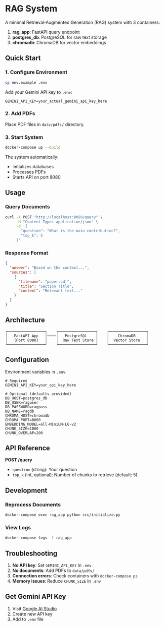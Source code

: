 # RAG System

A minimal Retrieval-Augmented Generation (RAG) system with 3 containers:
1. **rag_app**: FastAPI query endpoint
2. **postgres_db**: PostgreSQL for raw text storage  
3. **chromadb**: ChromaDB for vector embeddings

## Quick Start

### 1. Configure Environment

```bash
cp env.example .env
```

Add your Gemini API key to `.env`:
```env
GEMINI_API_KEY=your_actual_gemini_api_key_here
```

### 2. Add PDFs

Place PDF files in `data/pdfs/` directory.

### 3. Start System

```bash
docker-compose up --build
```

The system automatically:
- Initializes databases
- Processes PDFs  
- Starts API on port 8080

## Usage

### Query Documents

```bash
curl -X POST "http://localhost:8080/query" \
     -H "Content-Type: application/json" \
     -d '{
       "question": "What is the main contribution?",
       "top_k": 5
     }'
```

### Response Format

```json
{
  "answer": "Based on the context...",
  "sources": [
    {
      "filename": "paper.pdf",
      "title": "Section Title",
      "content": "Relevant text..."
    }
  ]
}
```

## Architecture

```
┌─────────────────┐    ┌─────────────────┐    ┌─────────────────┐
│   FastAPI App   │────│   PostgreSQL    │    │    ChromaDB     │
│   (Port 8080)   │    │  Raw Text Store │    │  Vector Store   │
└─────────────────┘    └─────────────────┘    └─────────────────┘
```

## Configuration

Environment variables in `.env`:

```env
# Required
GEMINI_API_KEY=your_api_key_here

# Optional (defaults provided)
DB_HOST=postgres_db
DB_USER=raguser
DB_PASSWORD=ragpass
DB_NAME=ragdb
CHROMA_HOST=chromadb
CHROMA_PORT=8000
EMBEDDING_MODEL=all-MiniLM-L6-v2
CHUNK_SIZE=1000
CHUNK_OVERLAP=200
```

## API Reference

**POST /query**
- `question` (string): Your question
- `top_k` (int, optional): Number of chunks to retrieve (default: 5)

## Development

### Reprocess Documents
```bash
docker-compose exec rag_app python src/initialize.py
```

### View Logs
```bash
docker-compose logs -f rag_app
```

## Troubleshooting

1. **No API key**: Set `GEMINI_API_KEY` in `.env`
2. **No documents**: Add PDFs to `data/pdfs/`
3. **Connection errors**: Check containers with `docker-compose ps`
4. **Memory issues**: Reduce `CHUNK_SIZE` in `.env`

## Get Gemini API Key

1. Visit [Google AI Studio](https://makersuite.google.com/app/apikey)
2. Create new API key
3. Add to `.env` file